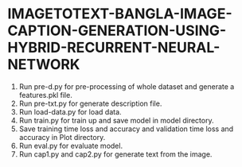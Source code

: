 # IMAGETOTEXT-BANGLA-IMAGE-CAPTION-GENERATION-USING-HYBRID-RECURRENT-NEURAL-NETWORK 
1. Run pre-d.py for pre-processing of whole dataset and generate a features.pkl file.
2. Run pre-txt.py for generate description file.
3. Run load-data.py for load data.
4. Run train.py for train up and save model in model directory.
5. Save training time loss and accuracy and validation time loss and accuracy in Plot directory.
6. Run eval.py for evaluate model.
7. Run cap1.py and cap2.py for generate text from the image.
